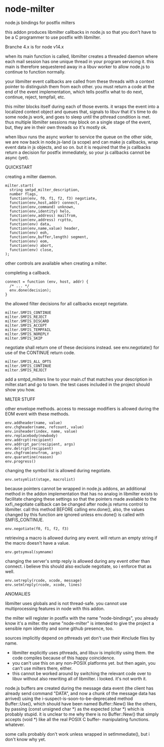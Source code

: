 # node-milter
node.js bindings for postfix milters

this addon produces libmilter callbacks in node.js so that you don't have
to be a C programmer to use postfix with libmilter.

Branche 4.x is for node  v14.x 

when its main function is called, libmilter creates a threaded daemon where each
mail session has one unique thread in your program servicing it. this main is
therefore sequestered away in a libuv worker to allow node.js to continue to
function normally.

your libmilter event callbacks are called from these threads with a context
pointer to distinguish them from each other. you must return a code at the end
of the event implementation, which tells postfix what to do next, continue,
reject, tempfail, etc.

this milter blocks itself during each of those events. it wraps the event into
a localized context object and queues that, signals to libuv that it's time
to do some node.js work, and goes to sleep until the pthread condition is met.
thus multiple libmilter sessions may block on a single stage of the event, but,
they are in their own threads so it's mostly ok.

when libuv runs the async worker to service the queue on the other side, we are
now back in node.js-land (a scope) and can make js callbacks, wrap event data in
js objects, and so on. but it is required that the js callbacks return a
decision for postfix immediately, so your js callbacks cannot be async (yet).


QUICKSTART

creating a milter daemon.

    milter.start(
      string smtpd_milter_description,
      number flags,
      function(env, f0, f1, f2, f3) negotiate,
      function(env,host,addr) connect,
      function(env,command) unknown,
      function(env,identity) helo,
      function(env,address) mailfrom,
      function(env,address) rcptto,
      function(env) data,
      function(env,name,value) header,
      function(env) eoh,
      function(env,buffer,length) segment,
      function(env) eom,
      function(env) abort,
      function(env) close,
    );


other controls are available when creating a milter.

completing a callback.

    connect = function (env, host, addr) {
      /* ... */
      env.done(decision);
    }


the allowed filter decisions for all callbacks except negotiate.
    
    milter.SMFIS_CONTINUE
    milter.SMFIS_REJECT
    milter.SMFIS_DISCARD
    milter.SMFIS_ACCEPT
    milter.SMFIS_TEMPFAIL
    milter.SMFIS_NOREPLY
    milter.SMFIS_SKIP


negotiate shall return one of these decisions instead. see env.negotiate() for
use of the CONTINUE return code.

    milter.SMFIS_ALL_OPTS
    milter.SMFIS_CONTINUE
    milter.SMFIS_REJECT


add a smtpd_milters line to your main.cf that matches your description in milter.start
and go to town. the test cases included in the project should show you how.


MILTER STUFF

other envelope methods.
access to message modifiers is allowed during the EOM event with these methods.

    env.addheader(name, value)
    env.chgheader(name, refcount, value)
    env.insheader(index, name, value)
    env.replacebody(newbody)
    env.addrcpt(recipient)
    env.addrcpt_par(recipient, args)
    env.delrcpt(recipient)
    env.chgfrom(envfrom, args)
    env.quarantine(reason)
    env.progress()


changing the symbol list is allowed during negotiate.

    env.setsymlist(stage, macrolist)


because pointers cannot be wrapped in node.js addons, an additional method in
the addon implementation that has no analog in libmilter exists to facilitate
changing these settings so that the pointers made available to the xxfi_negotiate
callback can be changed after node.js returns control to libmilter. call this
method BEFORE calling env.done(), also, the values changed by this function are
ignored unless env.done() is called with SMFIS_CONTINUE.

    env.negotiate(f0, f1, f2, f3)


retrieving a macro is allowed during any event. will return an empty string if
the macro doesn't have a value.

    env.getsymval(symname)


changing the server's smtp reply is allowed during any event other than connect.
i believe this should also exclude negotiate, so i enforce that as well.

    env.setreply(rcode, xcode, message)
    env.setmlreply(rcode, xcode, lines)


ANOMALIES

libmilter uses globals and is not thread-safe. you cannot use multiprocessing
features in node with this addon.


the milter will register in postfix with the name "node-bindings", you already
know it's a milter. the name "node-milter" is intended to give the project a
sensible npm identity and some github presence, too.

sources implicitly depend on pthreads yet don't use their #include files by name.
  - libmilter explicitly uses pthreads, and libuv is implicitly using them. the
    code compiles because of this happy coincidence.
  - you can't use this on any non-POSIX platforms yet. but then again, you can't
    use milters there, either.
  - this cannot be worked around by switching the relevant code over to libuv
    without also rewriting all of libmilter. i looked. it's not worth it.

node.js buffers are created during the message data event (the client has already
send command "DATA", and now a chunk of the message data has arrived) using the
i-suspect-is-soon-to-be-deprecated method Buffer::Use(), which should have been
named Buffer::New() like the others, by passing (const unsigned char *) as the
expected (char *) which is probably stupid. it is unclear to me why there is no
Buffer::New() that simply accepts (void *) like all the real POSIX C buffer-
manipulating functions. whatever.

some calls probably don't work unless wrapped in setImmediate(), but i don't
know why yet.
